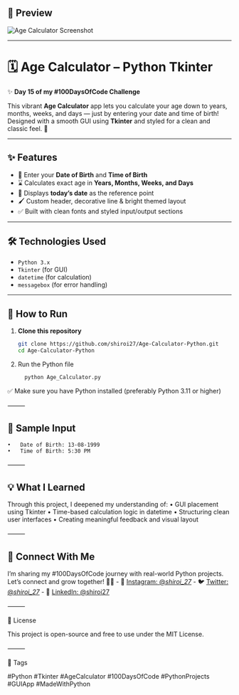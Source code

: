 ## 📸 Preview  
![Age Calculator Screenshot](https://github.com/user-attachments/assets/3f29e225-e231-42c8-a850-8885b5dc7983)


---

# 🗓️ Age Calculator – Python Tkinter  
✨ **Day 15 of my #100DaysOfCode Challenge**

This vibrant **Age Calculator** app lets you calculate your age down to years, months, weeks, and days — just by entering your date and time of birth!  
Designed with a smooth GUI using **Tkinter** and styled for a clean and classic feel. 🎯

---

## ✨ Features
- 🎉 Enter your **Date of Birth** and **Time of Birth**
- ⌛ Calculates exact age in **Years, Months, Weeks, and Days**
- 📆 Displays **today’s date** as the reference point
- 🖌️ Custom header, decorative line & bright themed layout
- ✅ Built with clean fonts and styled input/output sections

---

## 🛠️ Technologies Used
- `Python 3.x`
- `Tkinter` (for GUI)
- `datetime` (for calculation)
- `messagebox` (for error handling)

---

## 🚀 How to Run

1. **Clone this repository**
   
   ```bash
   git clone https://github.com/shiroi27/Age-Calculator-Python.git
   cd Age-Calculator-Python
   ```
2. Run the Python file
   
   ```bash
     python Age_Calculator.py
   ```


✅ Make sure you have Python installed (preferably Python 3.11 or higher)

⸻

## 📌 Sample Input
	•	Date of Birth: 13-08-1999
	•	Time of Birth: 5:30 PM

⸻

## 💡 What I Learned

Through this project, I deepened my understanding of:
	•	GUI placement using Tkinter
	•	Time-based calculation logic in datetime
	•	Structuring clean user interfaces
	•	Creating meaningful feedback and visual layout

⸻

## 🤝 Connect With Me

I’m sharing my #100DaysOfCode journey with real-world Python projects.  
Let’s connect and grow together! 🌱✨
            - 📸 [Instagram: @_shiroi_27_](https://instagram.com/_shiroi_27_)
            - 🐦 [Twitter: @_shiroi_27_](https://twitter.com/_shiroi_27_)
            - 💼 [LinkedIn: @shiroi27](https://linkedin.com/in/shiroi27)

⸻

📜 License

This project is open-source and free to use under the MIT License.

⸻

🔖 Tags

#Python #Tkinter #AgeCalculator #100DaysOfCode #PythonProjects #GUIApp #MadeWithPython
